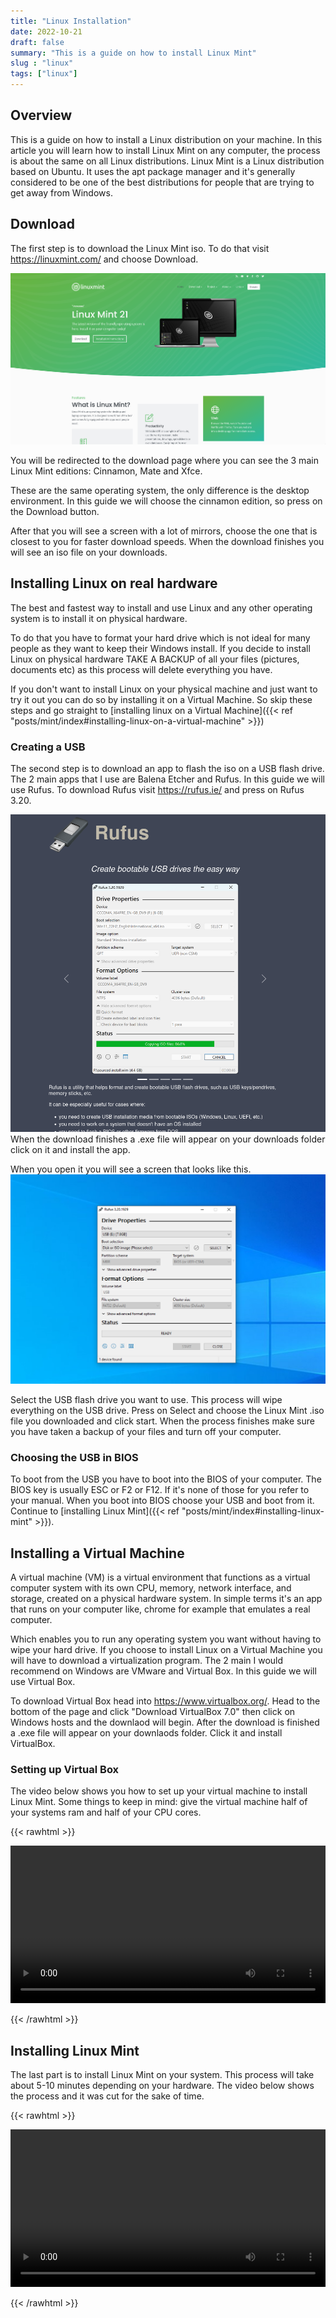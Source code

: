 ```yaml
---
title: "Linux Installation"
date: 2022-10-21
draft: false
summary: "This is a guide on how to install Linux Mint"
slug : "linux"
tags: ["linux"]
---
```


## Overview

This is a guide on how to install a Linux distribution on your machine. In this article you will learn how to install Linux Mint on any computer, the process is about the same on all Linux distributions. Linux Mint is a Linux distribution based on Ubuntu. It uses the apt package manager and it's generally considered to be one of the best distributions for people that are trying to get away from Windows.

## Download

The first step is to download the Linux Mint iso. To do that visit  https://linuxmint.com/ and choose Download. 

![](download_page.png)

You will be redirected to the download page where you can see the 3 main Linux Mint editions: Cinnamon, Mate and Xfce. 

These are the same operating system, the only difference is the desktop environment. In this guide we will choose the cinnamon edition, so press on the Download button. 

After that you will see a screen with a lot of mirrors, choose the one that is closest to you for faster download speeds. When the download finishes you will see an iso file on your downloads.

## Installing Linux on real hardware

The best and fastest way to install and use Linux and any other operating system is to install it on physical hardware. 

To do that you have to format your hard drive which is not ideal for many people as they want to keep their Windows install. If you decide to install Linux on physical hardware TAKE A BACKUP of all your files (pictures, documents etc) as this process will delete everything you have. 

If you don't want to install Linux on your physical machine and just want to try it out you can do so by installing it on a Virtual Machine. So skip these steps and go straight to [installing linux on a Virtual Machine]({{< ref "posts/mint/index#installing-linux-on-a-virtual-machine" >}})

### Creating a USB

The second step is to download an app to flash the iso on a USB flash drive. The 2 main apps that I use are Balena Etcher and Rufus. In this guide we will use Rufus. To download Rufus visit https://rufus.ie/ and press on Rufus 3.20. 

![](rufus_download_page.png)
When the download finishes a .exe file will appear on your downloads folder click on it and install the app.

When you open it you will see a screen that looks like this.
![](creating_usb.png)

Select the USB flash drive you want to use. This process will wipe everything on the USB drive. Press on Select and choose the Linux Mint .iso file you downloaded and click start. When the process finishes make sure you have taken a backup of your files and turn off your computer.

### Choosing the USB in BIOS

To boot from the USB you have to boot into the BIOS of your computer. The BIOS key is usually ESC or F2 or F12. If it's none of those for you refer to your manual. When you boot into BIOS choose your USB and boot from it. Continue to [installing Linux Mint]({{< ref "posts/mint/index#installing-linux-mint" >}}). 

## Installing a Virtual Machine

A virtual machine (VM) is a virtual environment that functions as a virtual computer system with its own CPU, memory, network interface, and storage, created on a physical hardware system. In simple terms it's an app that runs on your computer like, chrome for example that emulates a real computer. 

Which enables you to run any operating system you want without having to wipe your hard drive. If you choose to install Linux on a Virtual Machine you will have to download a virtualization program. The 2 main I would recommend on Windows are VMware and Virtual Box. In this guide we will use Virtual Box. 

To download Virtual Box head into https://www.virtualbox.org/. Head to the bottom of the page and click "Download VirtualBox 7.0" then click on Windows hosts and the downlaod will begin. After the download is finished a .exe file will appear on your downlaods folder. Click it and install VirtualBox.

### Setting up Virtual Box

The video below shows you how to set up your virtual machine to install Linux Mint. Some things to keep in mind: give the virtual machine half of your systems ram and half of your CPU cores.

{{< rawhtml >}} 

<video width=100% controls>
    <source src="virtualbox.webm" type="video/webm">  
</video>

{{< /rawhtml >}}

## Installing Linux Mint

The last part is to install Linux Mint on your system. This process will take about 5-10 minutes depending on your hardware. The video below shows the process and it was cut for the sake of time.

{{< rawhtml >}} 

<video width=100% controls>
    <source src="installation.mp4" type="video/webm">  
</video>

{{< /rawhtml >}}
